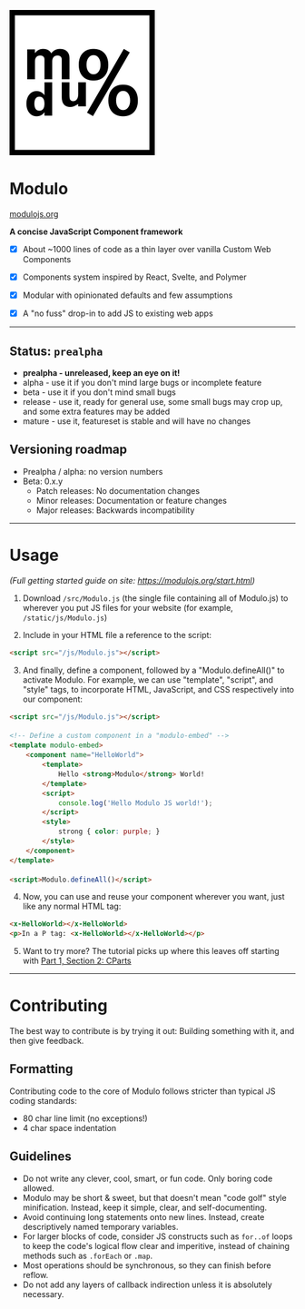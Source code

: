 ![](docs-src/img/mono_logo.png)

# Modulo

[modulojs.org](https://modulojs.org)

**A concise JavaScript Component framework**

- [X] About ~1000 lines of code as a thin layer over vanilla Custom Web Components
- [X] Components system inspired by React, Svelte, and Polymer
- [X] Modular with opinionated defaults and few assumptions
- [X] A "no fuss" drop-in to add JS to existing web apps


---------

## Status: `prealpha`

- **prealpha - unreleased, keep an eye on it!**
- alpha - use it if you don't mind large bugs or incomplete feature
- beta - use it if you don't mind small bugs
- release - use it, ready for general use, some small bugs may crop up, and
  some extra features may be added
- mature - use it, featureset is stable and will have no changes


## Versioning roadmap

- Prealpha / alpha: no version numbers
- Beta: 0.x.y
    - Patch releases: No documentation changes
    - Minor releases: Documentation or feature changes
    - Major releases: Backwards incompatibility


---------

# Usage

*(Full getting started guide on site: <https://modulojs.org/start.html>)*

1. Download `/src/Modulo.js` (the single file containing all of Modulo.js) to
wherever you put JS files for your website (for example, `/static/js/Modulo.js`)


2. Include in your HTML file a reference to the script:

```html
<script src="/js/Modulo.js"></script>
```


3. And finally, define a component, followed by a "Modulo.defineAll()" to
activate Modulo. For example, we can use "template", "script", and "style"
tags, to incorporate HTML, JavaScript, and CSS respectively into our component:

```html
<script src="/js/Modulo.js"></script>

<!-- Define a custom component in a "modulo-embed" -->
<template modulo-embed>
    <component name="HelloWorld">
        <template>
            Hello <strong>Modulo</strong> World!
        </template>
        <script>
            console.log('Hello Modulo JS world!');
        </script>
        <style>
            strong { color: purple; }
        </style>
    </component>
</template>

<script>Modulo.defineAll()</script>
```

4. Now, you can use and reuse your component wherever you want, just like any
normal HTML tag:

```html
<x-HelloWorld></x-HelloWorld>
<p>In a P tag: <x-HelloWorld></x-HelloWorld></p>
```


5. Want to try more? The tutorial picks up where this leaves
off starting with
[Part 1, Section 2: CParts](https://modulojs.org/docs/tutorial_part1.html#cparts)


-----

# Contributing

The best way to contribute is by trying it out: Building something with it, and
then give feedback.

## Formatting

Contributing code to the core of Modulo follows stricter than typical JS coding
standards:

- 80 char line limit (no exceptions!)
- 4 char space indentation

## Guidelines

- Do not write any clever, cool, smart, or fun code. Only boring code allowed.
- Modulo may be short & sweet, but that doesn't mean "code golf" style
  minification. Instead, keep it simple, clear, and self-documenting.
- Avoid continuing long statements onto new lines. Instead, create
  descriptively named temporary variables.
- For larger blocks of code, consider JS constructs such as `for..of` loops to
  keep the code's logical flow clear and imperitive, instead of chaining
  methods such as `.forEach` or `.map`.
- Most operations should be synchronous, so they can finish before reflow.
- Do not add any layers of callback indirection unless it is absolutely
  necessary.

